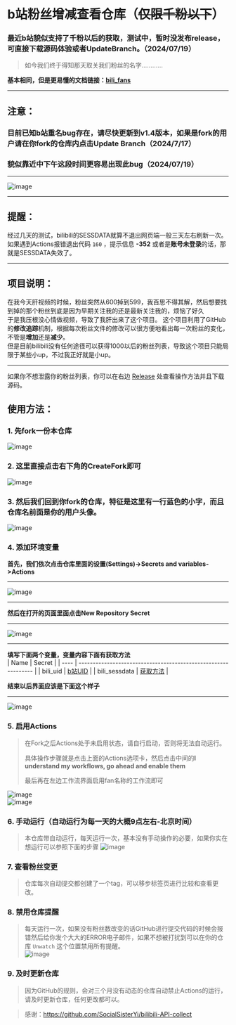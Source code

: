 # b站粉丝增减查看仓库（~~仅限千粉以下~~）
### 最近b站貌似支持了千粉以后的获取，测试中，暂时没发布release，可直接下载源码体验或者UpdateBranch。（2024/07/19）
> 如今我们终于得知那天取关我们粉丝的名字…………

**基本相同，但是更易懂的文档链接：[bili_fans](https://www.systemannounce.com/2024/06/02/learning/Python/bili-fans/)**

---

## 注意：  
### 目前已知b站重名bug存在，请尽快更新到v1.4版本，如果是fork的用户请在你fork的仓库内点击Update Branch（2024/7/17）
### 貌似靠近中下午这段时间更容易出现此bug（2024/07/19）

---

![image](https://github.com/user-attachments/assets/e4096da8-e69a-4d24-9554-3060a1fd3ebb)

---
## 提醒：
经过几天的测试，bilibili的SESSDATA就算不退出网页端一般三天左右刷新一次。  
如果遇到Actions报错退出代码 `160` ，提示信息 **-352** 或者是**账号未登录**的话，那就是SESSDATA失效了。

---

## 项目说明：

在我今天肝视频的时候，粉丝突然从600掉到599，我百思不得其解，然后想要找到掉的那个粉丝到底是因为早期关注我的还是最新关注我的，烦恼了好久  
于是我压根没心情做视频，导致了我肝出来了这个项目。
这个项目利用了GitHub的**修改追踪**机制，根据每次粉丝文件的修改可以很方便地看出每一次粉丝的变化，不管是**增加**还是**减少**。  
但是目前bilibili没有任何途径可以获得1000以后的粉丝列表，导致这个项目只能局限于某些小up，不过我正好就是小up。  

---

如果你不想泄露你的粉丝列表，你可以在右边 [Release](https://github.com/systemannounce/bili_fans/releases/latest) 处查看操作方法并且下载源码。

## 使用方法：

### 1. 先fork一份本仓库  

![image](https://github.com/systemannounce/bili_fans/assets/55303494/fed2de4c-752a-4b85-9cce-7c60ea725a57)

### 2. 这里直接点击右下角的CreateFork即可

![image](https://github.com/systemannounce/bili_fans/assets/55303494/62c9a1e1-dc63-4de7-8288-f0735d1a736a)

### 3. 然后我们回到你fork的仓库，特征是这里有一行蓝色的小字，而且仓库名前面是你的用户头像。

![image](https://github.com/systemannounce/bili_fans/assets/55303494/70596d7d-2168-41c7-838a-32072d5de932)

### 4. 添加环境变量

**首先，我们依次点击仓库里面的设置(Settings)->Secrets and variables->Actions**  

---

![image](https://github.com/systemannounce/bili_fans/assets/55303494/19fce90d-a029-4f11-bf1c-a5d4f7158085)  

---

**然后在打开的页面里面点击New Repository Secret**  

---

![image](https://github.com/systemannounce/bili_fans/assets/55303494/8b803a79-2113-497b-b8ad-d27f7c5eba52)  

---

**填写下面两个变量，变量内容下面有获取方法**  
|      Name     |                              Secret                            |
|      ----     |  -------------------------------------------------------------- |
|    bili_uid   | [b站UID](https://github.com/systemannounce/bili_fans/issues/2) |
| bili_sessdata | [获取方法](https://github.com/systemannounce/bili_fans/issues/1) |

**结束以后界面应该是下面这个样子**  

---

![image](https://github.com/systemannounce/bili_fans/assets/55303494/0ee6363e-aa6b-4e8b-a099-7e0cebd4904c)

### 5. 启用Actions

>在Fork之后Actions处于未启用状态，请自行启动，否则将无法自动运行。
>
>具体操作步骤就是点击上面的Actions选项卡，然后点击中间的**I understand my workflows, go ahead and enable them**
>
>最后再在左边工作流界面启用fan名称的工作流即可

![image](https://github.com/systemannounce/bili_fans/assets/55303494/a27c2be6-3422-423f-959d-0c1a2d75b7ee)  
![image](https://github.com/systemannounce/bili_fans/assets/55303494/3b94f66a-efdd-4726-896a-54887797f077)



### 6. 手动运行（自动运行为每一天的大概9点左右-北京时间）
> 本仓库带自动运行，每天运行一次，基本没有手动操作的必要，如果你实在想运行可以参照下面的步骤
![image](https://github.com/systemannounce/bili_fans/assets/55303494/771baaa5-e986-4721-bb4d-31e3d4ada811)

### 7. 查看粉丝变更
> 仓库每次自动提交都创建了一个tag，可以移步标签页进行比较和查看更改。

### 8. 禁用仓库提醒
> 每天运行一次，如果没有粉丝数改变的话GitHub进行提交代码的时候会报错然后给你发个大大的ERROR电子邮件，如果不想被打扰到可以在你的仓库 `Unwatch` 这个位置禁用所有提醒。  
![image](https://github.com/systemannounce/bili_fans/assets/55303494/fad7bd8c-fe9c-4321-8876-e23c38b1328f)

### 9. 及时更新仓库
> 因为GitHub的规则，会对三个月没有动态的仓库自动禁止Actions的运行，请及时更新仓库，任何更改都可以。


> 感谢：https://github.com/SocialSisterYi/bilibili-API-collect
